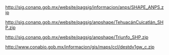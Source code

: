 http://sig.conanp.gob.mx/website/pagsig/informacion/anps/SHAPE_ANPS.zip

http://sig.conanp.gob.mx/website/pagsig/anpshape/TehuacánCuicatlán_SHP.zip

http://sig.conanp.gob.mx/website/pagsig/anpshape/Triunfo_SHP.zip

http://www.conabio.gob.mx/informacion/gis/maps/ccl/destdv1gw_c.zip
